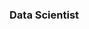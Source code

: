 ### Data Scientist

<!--
**zpapagianni/zpapagianni** is a ✨ _special_ ✨ repository because its `README.md` (this file) appears on your GitHub profile.

I am a mechanical engineer looking to transition into Data Science. I am currently studying Data Science and Machine Learning at Imperial College London.

Those repositories contain a portfolio of data science projects completed by me for academic, self learning, and hobby purposes. Presented in the form of Jupyter Notebooks, and R markdown files (published at RPubs).
